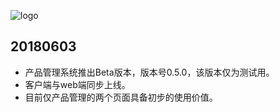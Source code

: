 ![logo](statics/logo/logo.png)
## 20180603
* 产品管理系统推出Beta版本，版本号0.5.0，该版本仅为测试用。
* 客户端与web端同步上线。
* 目前仅产品管理的两个页面具备初步的使用价值。

